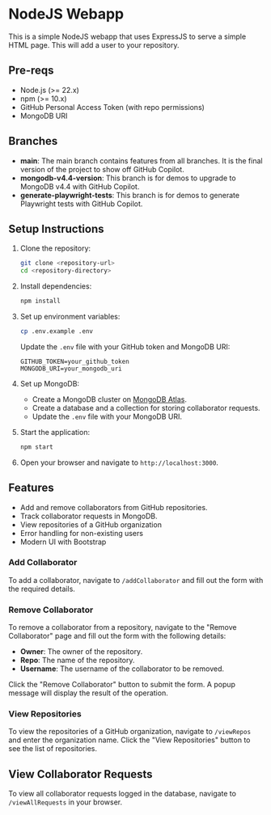 # NodeJS Webapp

This is a simple NodeJS webapp that uses ExpressJS to serve a simple HTML page. This will add a user to your repository.

## Pre-reqs

- Node.js (>= 22.x)
- npm (>= 10.x)
- GitHub Personal Access Token (with repo permissions)
- MongoDB URI

## Branches

- **main**: The main branch contains features from all branches. It is the final version of the project to show off GitHub Copilot.
- **mongodb-v4.4-version**: This branch is for demos to upgrade to MongoDB v4.4 with GitHub Copilot.
- **generate-playwright-tests**: This branch is for demos to generate Playwright tests with GitHub Copilot.

## Setup Instructions

1. Clone the repository:
    ```bash
    git clone <repository-url>
    cd <repository-directory>
    ```

2. Install dependencies:
    ```bash
    npm install
    ```

3. Set up environment variables:
    ```bash
    cp .env.example .env
    ```
    Update the `.env` file with your GitHub token and MongoDB URI:
    ```
    GITHUB_TOKEN=your_github_token
    MONGODB_URI=your_mongodb_uri
    ```

4. Set up MongoDB:
    - Create a MongoDB cluster on [MongoDB Atlas](https://www.mongodb.com/cloud/atlas).
    - Create a database and a collection for storing collaborator requests.
    - Update the `.env` file with your MongoDB URI.

5. Start the application:
    ```bash
    npm start
    ```

6. Open your browser and navigate to `http://localhost:3000`.

## Features

- Add and remove collaborators from GitHub repositories.
- Track collaborator requests in MongoDB.
- View repositories of a GitHub organization
- Error handling for non-existing users
- Modern UI with Bootstrap

### Add Collaborator

To add a collaborator, navigate to `/addCollaborator` and fill out the form with the required details.

### Remove Collaborator

To remove a collaborator from a repository, navigate to the "Remove Collaborator" page and fill out the form with the following details:

- **Owner**: The owner of the repository.
- **Repo**: The name of the repository.
- **Username**: The username of the collaborator to be removed.

Click the "Remove Collaborator" button to submit the form. A popup message will display the result of the operation.

### View Repositories

To view the repositories of a GitHub organization, navigate to `/viewRepos` and enter the organization name. Click the "View Repositories" button to see the list of repositories.

## View Collaborator Requests

To view all collaborator requests logged in the database, navigate to `/viewAllRequests` in your browser.